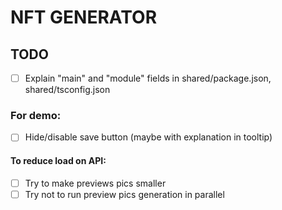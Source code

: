 # NFT GENERATOR

## TODO

- [ ] Explain "main" and "module" fields in shared/package.json, shared/tsconfig.json

### For demo:

- [ ] Hide/disable save button (maybe with explanation in tooltip)

#### To reduce load on API:

- [ ] Try to make previews pics smaller
- [ ] Try not to run preview pics generation in parallel
